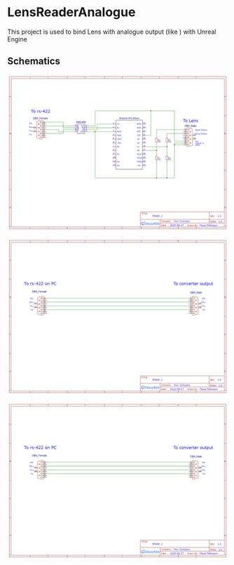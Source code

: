 # LensReaderAnalogue

This project is used to bind Lens with analogue output (like ) with Unreal Engine

## Schematics

![Main module](/schematic/module.png?raw=true "Main module")

![Cable for connecting with PC](/schematic/module_to_pc.png?raw=true "Cable for connecting with PC")

![Cable for connecting with LENS](/schematic/module_to_pc.png?raw=true "Cable for connecting with LENS")

